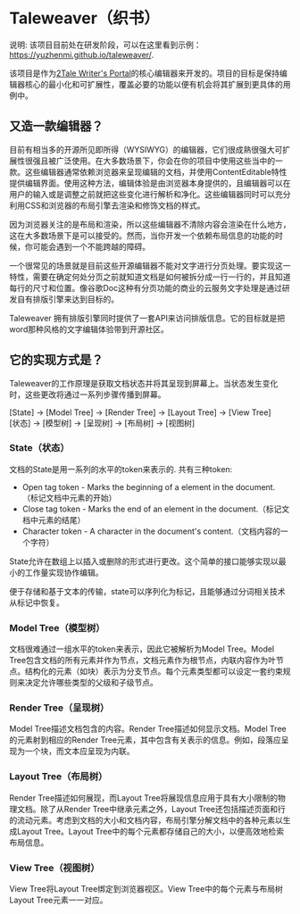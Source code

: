 # Taleweaver（织书）

说明: 该项目目前处在研发阶段，可以在这里看到示例： https://yuzhenmi.github.io/taleweaver/.

该项目是作为[2Tale Writer's Portal](https://writer.2tale.com/)的核心编辑器来开发的。项目的目标是保持编辑器核心的最小化和可扩展性，覆盖必要的功能以便有机会将其扩展到更具体的用例中。


## 又造一款编辑器？

目前有相当多的开源所见即所得（WYSIWYG）的编辑器，它们很成熟很强大可扩展性很强且被广泛使用。在大多数场景下，你会在你的项目中使用这些当中的一款。这些编辑器通常依赖浏览器来呈现编辑的文档，并使用ContentEditable特性提供编辑界面。使用这种方法，编辑体验是由浏览器本身提供的，且编辑器可以在用户的输入或是调整之前就把这些变化进行解析和净化。这些编辑器同时可以充分利用CSS和浏览器的布局引擎去渲染和修饰文档的样式。

因为浏览器关注的是布局和渲染，所以这些编辑器不清除内容会渲染在什么地方，这在大多数场景下是可以接受的。然而，当你开发一个依赖布局信息的功能的时候，你可能会遇到一个不能跨越的障碍。

一个很常见的场景就是目前这些开源编辑器不能对文字进行分页处理。要实现这一特性，需要在确定何处分页之前就知道文档是如何被拆分成一行一行的，并且知道每行的尺寸和位置。像谷歌Doc这种有分页功能的商业的云服务文字处理是通过研发自有排版引擎来达到目标的。

Taleweaver 拥有排版引擎同时提供了一套API来访问排版信息。它的目标就是把word那种风格的文字编辑体验带到开源社区。

## 它的实现方式是？

Taleweaver的工作原理是获取文档状态并将其呈现到屏幕上。当状态发生变化时，这些更改将通过一系列步骤传播到屏幕。

[State] -> [Model Tree] -> [Render Tree] -> [Layout Tree] -> [View Tree]  
[状态] -> [模型树] -> [呈现树] -> [布局树] -> [视图树]


### State（状态）

文档的State是用一系列的水平的token来表示的. 共有三种token:
* Open tag token - Marks the beginning of a element in the document.（标记文档中元素的开始）
* Close tag token - Marks the end of an element in the document.（标记文档中元素的结尾）
* Character token - A character in the document's content.（文档内容的一个字符）

State允许在数组上以插入或删除的形式进行更改。这个简单的接口能够实现以最小的工作量实现协作编辑。

便于存储和基于文本的传输，state可以序列化为标记，且能够通过分词相关技术从标记中恢复。

### Model Tree（模型树）

文档很难通过一组水平的token来表示，因此它被解析为Model Tree。Model Tree包含文档的所有元素并作为节点，文档元素作为根节点，内联内容作为叶节点。结构化的元素（如块）表示为分支节点。每个元素类型都可以设定一套约束规则来决定允许哪些类型的父级和子级节点。


### Render Tree（呈现树）

Model Tree描述文档包含的内容。Render Tree描述如何显示文档。Model Tree的元素射到相应的Render Tree元素，其中包含有关表示的信息。例如，段落应呈现为一个块，而文本应呈现为内联。


### Layout Tree（布局树）

Render Tree描述如何展现，而Layout Tree将展现信息应用于具有大小限制的物理文档。除了从Render Tree中继承元素之外，Layout Tree还包括描述页面和行的流动元素。考虑到文档的大小和文档内容，布局引擎分解文档中的各种元素以生成Layout Tree。Layout Tree中的每个元素都存储自己的大小，以便高效地检索布局信息。


### View Tree（视图树）

View Tree将Layout Tree绑定到浏览器视区。View Tree中的每个元素与布局树Layout Tree元素一一对应。
